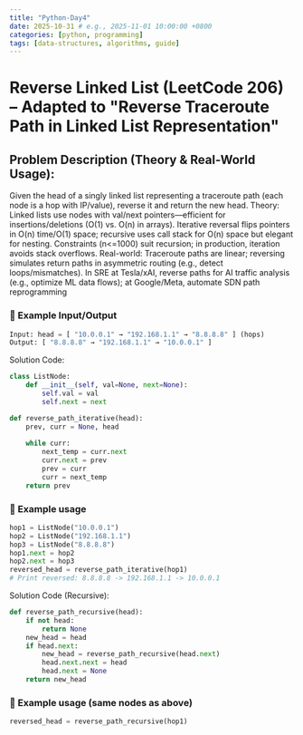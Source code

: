 ```yaml
---
title: "Python-Day4"
date: 2025-10-31 # e.g., 2025-11-01 10:00:00 +0800
categories: [python, programming]
tags: [data-structures, algorithms, guide]
---
```


# Reverse Linked List (LeetCode 206) – Adapted to "Reverse Traceroute Path in Linked List Representation"

## Problem Description (Theory & Real-World Usage):
Given the head of a singly linked list representing a traceroute path (each node is a hop with IP/value), reverse it and return the new head. Theory: Linked lists use nodes with val/next pointers—efficient for insertions/deletions (O(1) vs. O(n) in arrays). Iterative reversal flips pointers in O(n) time/O(1) space; recursive uses call stack for O(n) space but elegant for nesting. Constraints (n<=1000) suit recursion; in production, iteration avoids stack overflows. Real-world: Traceroute paths are linear; reversing simulates return paths in asymmetric routing (e.g., detect loops/mismatches). In SRE at Tesla/xAI, reverse paths for AI traffic analysis (e.g., optimize ML data flows); at Google/Meta, automate SDN path reprogramming
### 🧩 Example Input/Output

```python
Input: head = [ "10.0.0.1" → "192.168.1.1" → "8.8.8.8" ] (hops)
Output: [ "8.8.8.8" → "192.168.1.1" → "10.0.0.1" ]
```

Solution Code:

```python
class ListNode:
    def __init__(self, val=None, next=None):
        self.val = val
        self.next = next

def reverse_path_iterative(head):
    prev, curr = None, head
    
    while curr:
        next_temp = curr.next
        curr.next = prev
        prev = curr
        curr = next_temp
    return prev
```

### 🧩 Example usage

```python
hop1 = ListNode("10.0.0.1")
hop2 = ListNode("192.168.1.1")
hop3 = ListNode("8.8.8.8")
hop1.next = hop2
hop2.next = hop3
reversed_head = reverse_path_iterative(hop1)
# Print reversed: 8.8.8.8 -> 192.168.1.1 -> 10.0.0.1
```
Solution Code (Recursive):

```python
def reverse_path_recursive(head):
    if not head:
        return None
    new_head = head
    if head.next:
        new_head = reverse_path_recursive(head.next)
        head.next.next = head
        head.next = None
    return new_head
```

### 🧩 Example usage (same nodes as above)

```python
reversed_head = reverse_path_recursive(hop1)

```
